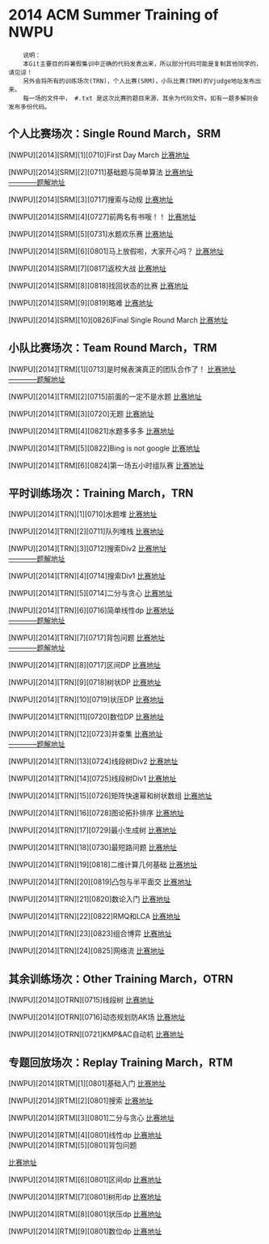 2014 ACM Summer Training of NWPU
==============================
		说明：
		本Git主要目的将暑假集训中正确的代码发表出来，所以部分代码可能是复制其他同学的，请见谅！
		另外会将所有的训练场次(TRN)，个人比赛(SRM)，小队比赛(TRM)的Vjudge地址发布出来。
		每一场的文件中， #.txt 是这次比赛的题目来源，其余为代码文件。如有一题多解则会发布多份代码。

个人比赛场次：Single Round March，SRM 
------------------------------
[NWPU][2014][SRM][1][0710]First Day March
[比赛地址](http://vjudge.net/vjudge/contest/view.action?cid=49336#overview)<br />

[NWPU][2014][SRM][2][0711]基础题与简单算法
[比赛地址](http://vjudge.net/vjudge/contest/view.action?cid=49392#overview)<br />
[————题解地址](http://polossk.com/archives/836)<br />

[NWPU][2014][SRM][3][0717]搜索与动规
[比赛地址](http://vjudge.net/vjudge/contest/view.action?cid=49918#overview)<br />

[NWPU][2014][SRM][4][0727]前两名有书哦！！
[比赛地址](http://vjudge.net/vjudge/contest/view.action?cid=51335#overview)<br />

[NWPU][2014][SRM][5][0731]水题欢乐赛
[比赛地址](http://vjudge.net/vjudge/contest/view.action?cid=51908#overview)<br />

[NWPU][2014][SRM][6][0801]马上放假啦，大家开心吗？
[比赛地址](http://vjudge.net/vjudge/contest/view.action?cid=51905#overview)<br />

[NWPU][2014][SRM][7][0817]返校大战
[比赛地址](http://vjudge.net/vjudge/contest/view.action?cid=54029#overview)<br />

[NWPU][2014][SRM][8][0818]找回状态的比赛
[比赛地址](http://vjudge.net/vjudge/contest/view.action?cid=54120#overview)<br />

[NWPU][2014][SRM][9][0819]略难
[比赛地址](http://vjudge.net/vjudge/contest/view.action?cid=54244#overview)<br />

[NWPU][2014][SRM][10][0826]Final Single Round March
[比赛地址](http://vjudge.net/vjudge/contest/view.action?cid=54779#overview)<br />

小队比赛场次：Team Round March，TRM 
------------------------------
[NWPU][2014][TRM][1][0713]是时候表演真正的团队合作了！ 
[比赛地址](http://vjudge.net/vjudge/contest/view.action?cid=49507#overview)<br />
[————题解地址](http://polossk.com/archives/838)<br />

[NWPU][2014][TRM][2][0715]前面的一定不是水题
[比赛地址](http://vjudge.net/vjudge/contest/view.action?cid=49714#overview)<br />

[NWPU][2014][TRM][3][0720]无题
[比赛地址](http://vjudge.net/vjudge/contest/view.action?cid=50333#overview)<br />

[NWPU][2014][TRM][4][0821]水题多多多
[比赛地址](http://vjudge.net/vjudge/contest/view.action?cid=54449#overview)<br />

[NWPU][2014][TRM][5][0822]Bing is not google
[比赛地址](http://vjudge.net/vjudge/contest/view.action?cid=54544#overview)<br />

[NWPU][2014][TRM][6][0824]第一场五小时组队赛
[比赛地址](http://vjudge.net/vjudge/contest/view.action?cid=54646#overview)<br />



平时训练场次：Training March，TRN
------------------------------
[NWPU][2014][TRN][1][0710]水题堆
[比赛地址](http://vjudge.net/vjudge/contest/view.action?cid=49290#overview)<br />

[NWPU][2014][TRN][2][0711]队列堆栈
[比赛地址](http://vjudge.net/vjudge/contest/view.action?cid=49375#overview)<br />

[NWPU][2014][TRN][3][0712]搜索Div2
[比赛地址](http://vjudge.net/vjudge/contest/view.action?cid=49420#overview)<br />
[————题解地址](http://polossk.com/archives/846)<br />

[NWPU][2014][TRN][4][0714]搜索Div1
[比赛地址](http://vjudge.net/vjudge/contest/view.action?cid=49557#overview)<br />

[NWPU][2014][TRN][5][0714]二分与贪心
[比赛地址](http://vjudge.net/vjudge/contest/view.action?cid=49586#overview)<br />

[NWPU][2014][TRN][6][0716]简单线性dp
[比赛地址](http://vjudge.net/vjudge/contest/view.action?cid=49759#overview)<br />
[————题解地址](http://polossk.com/archives/834)<br />

[NWPU][2014][TRN][7][0717]背包问题
[比赛地址](http://vjudge.net/vjudge/contest/view.action?cid=49932#overview)<br />
[————题解地址](http://polossk.com/archives/762)<br />

[NWPU][2014][TRN][8][0717]区间DP
[比赛地址](http://vjudge.net/vjudge/contest/view.action?cid=49961#overview)<br />

[NWPU][2014][TRN][9][0718]树状DP
[比赛地址](http://vjudge.net/vjudge/contest/view.action?cid=50060#overview)<br />

[NWPU][2014][TRN][10][0719]状压DP
[比赛地址](http://vjudge.net/vjudge/contest/view.action?cid=50137#overview)<br />

[NWPU][2014][TRN][11][0720]数位DP
[比赛地址](http://vjudge.net/vjudge/contest/view.action?cid=50274#overview)<br />

[NWPU][2014][TRN][12][0723]并查集
[比赛地址](http://vjudge.net/vjudge/contest/view.action?cid=50731#overview)<br />
[————题解地址](http://polossk.com/archives/731)<br />

[NWPU][2014][TRN][13][0724]线段树Div2
[比赛地址](http://vjudge.net/vjudge/contest/view.action?cid=50850#overview)<br />

[NWPU][2014][TRN][14][0725]线段树Div1
[比赛地址](http://vjudge.net/vjudge/contest/view.action?cid=51005#overview)<br />

[NWPU][2014][TRN][15][0726]矩阵快速幂和树状数组
[比赛地址](http://vjudge.net/vjudge/contest/view.action?cid=51124#overview)<br />

[NWPU][2014][TRN][16][0728]图论拓扑排序
[比赛地址](http://vjudge.net/vjudge/contest/view.action?cid=51448#overview)<br />

[NWPU][2014][TRN][17][0729]最小生成树
[比赛地址](http://vjudge.net/vjudge/contest/view.action?cid=51564#overview)<br />

[NWPU][2014][TRN][18][0730]最短路问题
[比赛地址](http://vjudge.net/vjudge/contest/view.action?cid=51665#overview)<br />

[NWPU][2014][TRN][19][0818]二维计算几何基础
[比赛地址](http://vjudge.net/vjudge/contest/view.action?cid=54080#overview)<br />

[NWPU][2014][TRN][20][0819]凸包与半平面交
[比赛地址](http://vjudge.net/vjudge/contest/view.action?cid=54220#overview)<br />

[NWPU][2014][TRN][21][0820]数论入门
[比赛地址](http://vjudge.net/vjudge/contest/view.action?cid=54341#overview)<br />

[NWPU][2014][TRN][22][0822]RMQ和LCA
[比赛地址](http://vjudge.net/vjudge/contest/view.action?cid=54517#overview)<br />

[NWPU][2014][TRN][23][0823]组合博弈
[比赛地址](http://vjudge.net/vjudge/contest/view.action?cid=54550#overview)<br />

[NWPU][2014][TRN][24][0825]网络流
[比赛地址](http://vjudge.net/vjudge/contest/view.action?cid=54770#overview)<br />

其余训练场次：Other Training March，OTRN
------------------------------
[NWPU][2014][OTRN][0715]线段树 
[比赛地址](http://vjudge.net/vjudge/contest/view.action?cid=49647#overview)<br />

[NWPU][2014][OTRN][0716]动态规划防AK场
[比赛地址](http://vjudge.net/vjudge/contest/view.action?cid=49815#overview)<br />

[NWPU][2014][OTRN][0721]KMP&AC自动机
[比赛地址](http://vjudge.net/vjudge/contest/view.action?cid=50475#overview)<br />

专题回放场次：Replay Training March，RTM
------------------------------
[NWPU][2014][RTM][1][0801]基础入门
[比赛地址](http://vjudge.net/vjudge/contest/view.action?cid=50528#overview)<br />

[NWPU][2014][RTM][2][0801]搜索
[比赛地址](http://vjudge.net/vjudge/contest/view.action?cid=50529#overview)<br />

[NWPU][2014][RTM][3][0801]二分与贪心
[比赛地址](http://vjudge.net/vjudge/contest/view.action?cid=50530#overview)<br />

[NWPU][2014][RTM][4][0801]线性dp
[比赛地址](http://vjudge.net/vjudge/contest/view.action?cid=51566#overview)<br />
[NWPU][2014][RTM][5][0801]背包问题

[比赛地址](http://vjudge.net/vjudge/contest/view.action?cid=51567#overview)<br />

[NWPU][2014][RTM][6][0801]区间dp
[比赛地址](http://vjudge.net/vjudge/contest/view.action?cid=51568#overview)<br />

[NWPU][2014][RTM][7][0801]树形dp
[比赛地址](http://vjudge.net/vjudge/contest/view.action?cid=51569#overview)<br />

[NWPU][2014][RTM][8][0801]状压dp
[比赛地址](http://vjudge.net/vjudge/contest/view.action?cid=51571#overview)<br />

[NWPU][2014][RTM][9][0801]数位dp
[比赛地址](http://vjudge.net/vjudge/contest/view.action?cid=51572#overview)<br />
